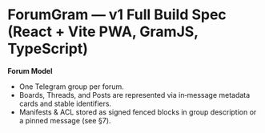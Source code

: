 # ForumGram — v1 Full Build Spec (React + Vite PWA, GramJS, TypeScript)
**Forum Model**
 
* One Telegram group per forum.
* Boards, Threads, and Posts are represented via in‑message metadata cards and stable identifiers.
* Manifests & ACL stored as signed fenced blocks in group description or a pinned message (see §7).